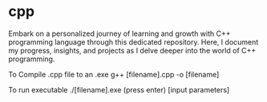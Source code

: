 # cpp
Embark on a personalized journey of learning and growth with C++ programming language through this dedicated repository. Here, I document my progress, insights, and projects as I delve deeper into the world of C++ programming.

To Compile .cpp file to an .exe
g++ [filename].cpp -o [filename]

To run executable
./[filename].exe (press enter)
[input parameters]